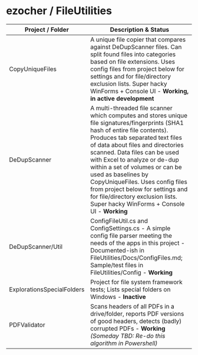 # ezocher / FileUtilities

Project / Folder | Description & Status
-----------------|---------------------
CopyUniqueFiles | A unique file copier that compares against DeDupScanner files. Can split found files into categories based on file extensions. Uses config files from project below for settings and for file/directory exclusion lists. Super hacky WinForms + Console UI - **Working, in active development** 
DeDupScanner | A multi-threaded file scanner which computes and stores unique file signatures/fingerprints (SHA1 hash of entire file contents). Produces tab separated text files of data about files and directories scanned. Data files can be used with Excel to analyze or de-dup within a set of volumes or can be used as baselines by CopyUniqueFiles. Uses config files from project below for settings and for file/directory exclusion lists. Super hacky WinForms + Console UI - **Working**
DeDupScanner/Util | ConfigFileUtil.cs and ConfigSettings.cs - A simple config file parser meeting the needs of the apps in this project - Documented-ish in FileUtilities/Docs/ConfigFiles.md; Sample/test files in FileUtilities/Config - **Working**
ExplorationsSpecialFolders | Project for file system framework tests; Lists special folders on Windows - **Inactive**
PDFValidator | Scans headers of all PDFs in a drive/folder, reports PDF versions of good headers, detects (badly) corrupted PDFs - **Working** _(Someday TBD: Re-do this algorithm in Powershell)_
